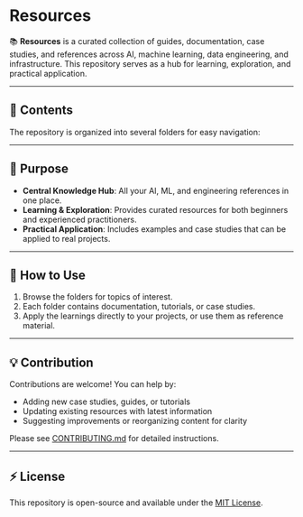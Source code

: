 # Resources

📚 **Resources** is a curated collection of guides, documentation, case studies, and references across AI, machine learning, data engineering, and infrastructure. This repository serves as a hub for learning, exploration, and practical application.

---

## 📂 Contents

The repository is organized into several folders for easy navigation:


---

## 🎯 Purpose

- **Central Knowledge Hub**: All your AI, ML, and engineering references in one place.
- **Learning & Exploration**: Provides curated resources for both beginners and experienced practitioners.
- **Practical Application**: Includes examples and case studies that can be applied to real projects.

---

## 📖 How to Use

1. Browse the folders for topics of interest.
2. Each folder contains documentation, tutorials, or case studies.
3. Apply the learnings directly to your projects, or use them as reference material.

---

## 💡 Contribution

Contributions are welcome! You can help by:  
- Adding new case studies, guides, or tutorials  
- Updating existing resources with latest information  
- Suggesting improvements or reorganizing content for clarity  

Please see [CONTRIBUTING.md](CONTRIBUTING.md) for detailed instructions.

---

## ⚡ License

This repository is open-source and available under the [MIT License](LICENSE).
